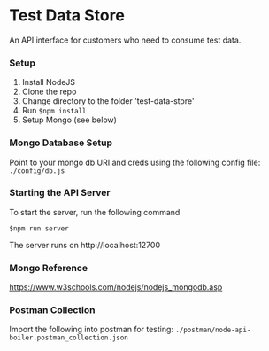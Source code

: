 # Test Data Store
An API interface for customers who need to consume test data.

### Setup
1. Install NodeJS
2. Clone the repo
3. Change directory to the folder 'test-data-store'
4. Run `$npm install`
5. Setup Mongo (see below)

### Mongo Database Setup        
Point to your mongo db URI and creds using the following config file: `./config/db.js`

### Starting the API Server
To start the server, run the following command

    $npm run server

The server runs on http://localhost:12700

### Mongo Reference
https://www.w3schools.com/nodejs/nodejs_mongodb.asp

### Postman Collection
Import the following into postman for testing: `./postman/node-api-boiler.postman_collection.json`